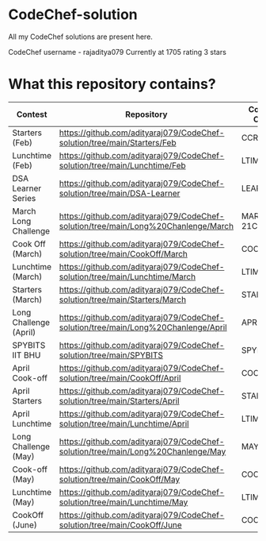 # CodeChef-solution

All my CodeChef solutions are present here.

CodeChef username - rajaditya079             Currently at 1705 rating 3 stars


# What this repository contains?

Contest  |  Repository  |  Contest Code
-------  |  ----------  |  ------------
Starters (Feb)  |  https://github.com/adityaraj079/CodeChef-solution/tree/main/Starters/Feb  |  CCRC21C
Lunchtime (Feb)  |  https://github.com/adityaraj079/CodeChef-solution/tree/main/Lunchtime/Feb  |  LTIME93C
DSA Learner Series  |  https://github.com/adityaraj079/CodeChef-solution/tree/main/DSA-Learner  |  LEARNDSA
March Long Challenge  |  https://github.com/adityaraj079/CodeChef-solution/tree/main/Long%20Chanlenge/March  |  MARCH 21C
Cook Off (March)  |  https://github.com/adityaraj079/CodeChef-solution/tree/main/CookOff/March  |  COOK127C
Lunchtime (March)  |  https://github.com/adityaraj079/CodeChef-solution/tree/main/Lunchtime/March  |  LTIME94C
Starters (March)  |  https://github.com/adityaraj079/CodeChef-solution/tree/main/Starters/March  |  START2C
Long Challenge (April)  |  https://github.com/adityaraj079/CodeChef-solution/tree/main/Long%20Chanlenge/April  |  APRIL21Bs
SPYBITS IIT BHU  |  https://github.com/adityaraj079/CodeChef-solution/tree/main/SPYBITS  |  SPYB21C
April Cook-off  |  https://github.com/adityaraj079/CodeChef-solution/tree/main/CookOff/April  |  COOK128
April Starters  |  https://github.com/adityaraj079/CodeChef-solution/tree/main/Starters/April  |  START3
April Lunchtime  |  https://github.com/adityaraj079/CodeChef-solution/tree/main/Lunchtime/April  |  LTIME95B
Long Challenge (May)  |  https://github.com/adityaraj079/CodeChef-solution/tree/main/Long%20Chanlenge/May  |  MAY21C
Cook-off (May)  |  https://github.com/adityaraj079/CodeChef-solution/tree/main/CookOff/May  |  COOK129B
Lunchtime (May)  |  https://github.com/adityaraj079/CodeChef-solution/tree/main/Lunchtime/May  |  LTIME96B
CookOff (June)  |   https://github.com/adityaraj079/CodeChef-solution/tree/main/CookOff/June  |  COOK130B